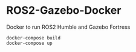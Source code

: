 # ROS2-Gazebo-Docker
Docker to run ROS2 Humble and Gazebo Fortress

```
docker-compose build 
docker-compose up
```
